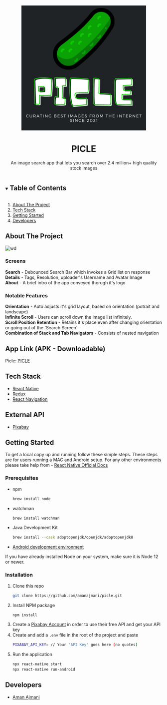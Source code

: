 <p align="center">
  <img src="src/assets/images/logoLarge.png" alt="Picle's Logo" style="height:400px"/>
</p>
<p align="center">
  <h1 align="center">PICLE</h1>
  <p align="center">
  An image search app that lets you search over 2.4 million+ high quality stock images
  </p>
</p>
<details open="open">
  <summary><h2 style="display: inline-block">Table of Contents</h2></summary>
  <ol>
    <li><a href="#about-the-project">About The Project</a></li>
    <li><a href="#tech-stack">Tech Stack</a></li>
    <li><a href="#getting-started">Getting Started</a></li>
    <li><a href="#developers">Developers</a></li>
  </ol>
</details>

## About The Project
  ![wd](https://media.giphy.com/media/m4aHHy7BTtJ3a0OlS6/giphy.gif)
### Screens
**Search** - Debounced Search Bar which invokes a Grid list on response<br/>
**Details** - Tags, Resolution, uploader's Username and Avatar Image <br/>
**About** - A brief intro of the app conveyed thorugh it's logo   <br/>

### Notable Features
**Orientation** - Auto adjusts it's grid layout, based on orientation (potrait and landscape)<br/>
**Infinite Scroll** - Users can scroll down the image list infinitely.<br/>
**Scroll Position Retention** - Retains it's place even after changing orientation or going out of the 'Search Screen' <br/>
**Combination of Stack and Tab Navigators** - Consists of nested navigation <br/>

## App Link (APK - Downloadable)
Picle: [PICLE]()

## Tech Stack
- [React Native](https://reactnative.dev/)
- [Redux](https://redux.js.org/)
- [React Navigation](https://reactnavigation.org/)

## External API
- [Pixabay](https://pixabay.com/api/docs/)

<!-- GETTING STARTED -->
## Getting Started
To get a local copy up and running follow these simple steps.
These steps are for users running a MAC and Android setup.
For any other environments please take help from - [React Native Official Docs](https://reactnative.dev/docs/environment-setup)

### Prerequisites
- npm
  ```sh
  brew install node
  ```
- watchman
  ```sh
  brew install watchman
  ```
- Java Development Kit
  ```sh
  brew install --cask adoptopenjdk/openjdk/adoptopenjdk8
  ```
- [Android development environment](https://reactnative.dev/docs/environment-setup)

If you have already installed Node on your system, make sure it is Node 12 or newer.

### Installation
1. Clone this repo
   ```sh
   git clone https://github.com/amanajmani/picle.git
   ```
2. Install NPM package
   ```sh
   npm install
   ```
3. Create a [Pixabay Account](https://pixabay.com/api/docs/) in order to use their free API and get your API key
4. Create and add a `.env` file in the root of the project and paste
   ```sh
   PIXABAY_API_KEY= // Your 'API Key' goes here (no quotes)
   ```
5. Run the application
    ```sh
    npx react-native start
    npx react-native run-android
    ```

## Developers
- [Aman Ajmani](https://github.com/amanajmani)


